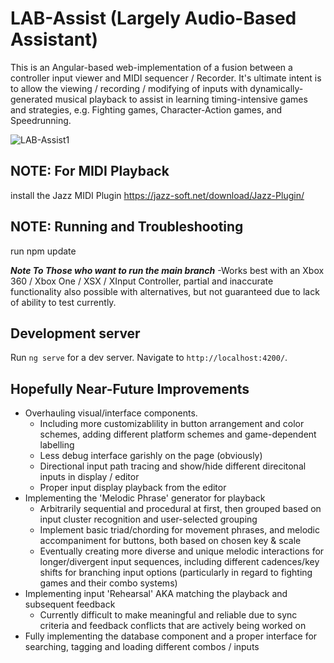 # LAB-Assist (Largely Audio-Based Assistant)

This is an Angular-based web-implementation of a fusion between a controller input viewer and MIDI sequencer / Recorder. It's ultimate intent is to allow the viewing / recording / modifying of inputs with dynamically-generated musical playback to assist in learning timing-intensive games and strategies, e.g. Fighting games, Character-Action games, and Speedrunning.

![LAB-Assist1](https://user-images.githubusercontent.com/32592141/129633488-5f3e5bd9-b2d3-4445-a373-1e3725a880a5.png)

## NOTE: For MIDI Playback
install the Jazz MIDI Plugin
https://jazz-soft.net/download/Jazz-Plugin/

## NOTE: Running and Troubleshooting

run npm update

***Note To Those who want to run the main branch***
-Works best with an Xbox 360 / Xbox One / XSX / XInput Controller, partial and inaccurate functionality also possible with alternatives, but not guaranteed due to lack of ability to test currently. 

## Development server
Run `ng serve` for a dev server. Navigate to `http://localhost:4200/`.

## Hopefully Near-Future Improvements

- Overhauling visual/interface components.
  - Including more customizablility in button arrangement and color schemes, adding different platform schemes and game-dependent labelling
  - Less debug interface garishly on the page (obviously)
  - Directional input path tracing and show/hide different direcitonal inputs in display / editor
  - Proper input display playback from the editor
- Implementing the 'Melodic Phrase' generator for playback
  - Arbitrarily sequential and procedural at first, then grouped based on input cluster recognition and user-selected grouping
  - Implement basic triad/chording for movement phrases, and melodic accompaniment for buttons, both based on chosen key & scale
  - Eventually creating more diverse and unique melodic interactions for longer/divergent input sequences, including different cadences/key shifts for branching input options (particularly in regard to fighting games and their combo systems)
- Implementing input 'Rehearsal' AKA matching the playback and subsequent feedback
  - Currently difficult to make meaningful and reliable due to sync criteria and feedback conflicts that are actively being worked on
- Fully implementing the database component and a proper interface for searching, tagging and loading different combos / inputs
